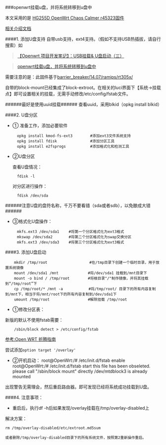 ###openwrt挂载u盘，并将系统转移到u盘中

本文采用的是 [HG255D OpenWrt Chaos Calmer r45323固件](http://pan.baidu.com/s/1hqnHl44) 

 [相关介绍文档](http://www.right.com.cn/forum/thread-135772-1-1.html)

####1. 添加U盘支持
自带usb支持，ext4支持。（假如不支持USB热插拔，请自行搜索）如

> [【Openwrt 项目开发笔记】：USB挂载& U盘启动（三）](http://www.cnblogs.com/double-win/p/3841801.html)

>[openwrt挂载u盘，并将系统转移到u盘中 ](http://blog.csdn.net/wonengxing/article/details/24270071)

需要注意的是：此固件基于[barrier_breaker/14.07/ramips/rt305x/](http://downloads.openwrt.org/barrier_breaker/14.07/ramips/rt305x/)

自带的block-mount已经集成了block-extroot。在相关的luci界面下【系统->挂载点】即可设置相关的挂载，无需手动修改/etc/config/fstab文件。

######最好是使用uuid挂载######  查看uuid，采用blkid（opkg install blkid）

####2. U盘分区
- ① 准备工作，添加必要软件

        opkg install kmod-fs-ext3        #添加ext3文件系统支持
        opkg install fdisk               #添加分区工具
        opkg install e2fsprogs           #添加格式化和检测工具
        
- ②U盘分区

    查看U盘情况：
    
        fdisk -l 
    
    对分区进行操作：
    
        fdisk /dev/sda
        
######注意U盘的盘符名称，千万不要看错（sda或者sdb），以免酿成大错 ######

- ③格式化U盘操作：

        mkfs.ext3 /dev/sda1 　　#将第一个分区格式化为ext3格式
        mkswap /dev/sda2    　　#将第二个分区格式化为swap交换分区
        mkfs.ext3 /dev/sda3 　　#将第三个分区格式化为ext3格式
    
####3. 添加U盘启动

        mkdir /tmp/root        　　　　　　 #在/tmp目录下创建一个临时目录，用于放置系统镜像
        mount /dev/sda1 /mnt　　　　　　　　#将/dev/sda1 挂载到/mnt目录下
        mount -o bind / /tmp/root　　　　　#将根目录"/"制作镜像，并将其挂载到“/tmp/root”下
        cp /tmp/root/* /mnt -a　　　　　　　#将/tmp/root/ 目录下的所有内容复制到/mnt下，相当于将/mnt/root下的所有内容复制到/dev/sda1下
        umount /tmp/root    　　　　　　　　#解除挂载 /tmp/root
    
- ①修改分区表：
    
新版的默认不使用fstab需要：
    
        /sbin/block detect > /etc/config/fstab
        
[参考:Open WRT 折腾指南](http://dingjinqiang.me/2013/09/open-wrt-%E6%8A%98%E8%85%BE%E6%8C%87%E5%8D%97/)
    
尝试添加`option target '/overlay'`
    
- ②开机启动：
        root@OpenWrt:/# /etc/init.d/fstab enable 
        root@OpenWrt:/# /etc/init.d/fstab start 
        this file has been obseleted. please call "/sbin/block mount" directly 
        /dev/mtdblock3 is already mounted
        
出现警告无需理会，然后重启路由器。即可发现已经将系统成功挂载到U盘。

####4. 注意事项：

- 重启后，执行df -h后如果发现/overlay挂载在/tmp/overlay-disabled上

解决方案：

    rm /tmp/overlay-disabled/etc/extroot.md5sum
    
    或者删除/tmp/overlay-disabled目录下的所有系统文件，按照第2重新操作重启。
    

